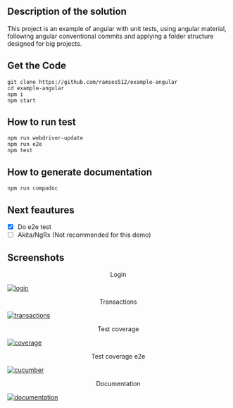 ## Description of the solution

This project is an example of angular with unit tests, using angular material, following angular conventional commits and applying a folder structure designed for big projects.

## Get the Code

```
git clone https://github.com/ramses512/example-angular
cd example-angular
npm i
npm start
```

## How to run test

```
npm run webdriver-update
npm run e2e
npm test
```

## How to generate documentation

```
npm run compodoc
```

## Next feautures

- [x] Do e2e test
- [ ] Akita/NgRx (Not recommended for this demo)

## Screenshots

<p align="center"><p align="center">Login</p><a width="600px" href="https://ibb.co/x1cLGmJ"><img src="https://i.ibb.co/pfswZWJ/login.png" alt="login" border="0"></a></p>
<p align="center"><p align="center">Transactions</p><a width="600px" href="https://ibb.co/HhXMCx3"><img src="https://i.ibb.co/1zbpMdj/transactions.png" alt="transactions" border="0"></a></p>
</p>
<p align="center"><p align="center">Test coverage</p><a width="600px" href="https://ibb.co/41zMwcq"><img src="https://i.ibb.co/LNm6DMF/coberture.png" alt="coverage" border="0"></a>
</p>
<p align="center"><p align="center">Test coverage e2e</p><a width="600px" href="https://ibb.co/vYK2Nyf"><img src="https://i.ibb.co/fvPm36Z/cucumber.png" alt="cucumber" border="0"></a>
</p>
<p align="center"><p align="center">Documentation</p><a width="600px" href="https://ibb.co/C2TTbDf"><img src="https://i.ibb.co/GTbbWNq/documentation.png" alt="documentation" border="0"></a>
</p>
